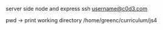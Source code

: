 server side node and express
ssh username@c0d3.com

pwd -> print working directory
/home/greenc/curriculum/js4
